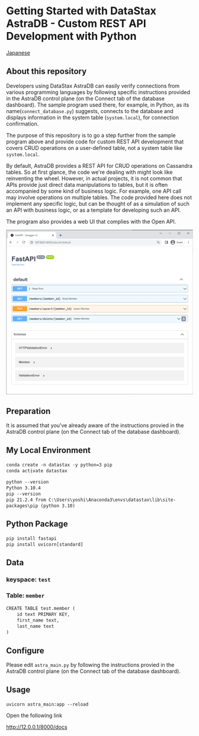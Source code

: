 # Getting Started with DataStax AstraDB - Custom REST API Development with Python

[Japanese](./README-ja.md)

## About this repository
Developers using DataStax AstraDB can easily verify connections from various programming languages by following specific instructions provided in the AstraDB control plane (on the Connect tab of the database dashboard).
The sample program used there, for example, in Python, as its name(`connect_database.py`) suggests, connects to the database and displays information in the system table (`system.local`), for connection confirmation.

The purpose of this repository is to go a step further from the sample program above and provide code for custom REST API development that covers CRUD operations on a user-defined table, not a system table like `system.local`.

By default, AstraDB provides a REST API for CRUD operations on Cassandra tables.
So at first glance, the code we're dealing with might look like reinventing the wheel.
However, in actual projects, it is not common that APIs provide just direct data manipulations to tables, but it is often accompanied by some kind of business logic. For example, one API call may involve operations on multiple tables.
The code provided here does not implement any specific logic, but can be thought of as a simulation of such an API with business logic, or as a template for developing such an API.

The program also provides a web UI that complies with the Open API.

![Web UI](./ui.jpg)


## Preparation

It is assumed that you've already aware of the instructions provied in the AstraDB control plane (on the Connect tab of the database dashboard).

## My Local Environment

```
conda create -n datastax -y python=3 pip
conda activate datastax
```

```
python --version
Python 3.10.4
pip --version
pip 21.2.4 from C:\Users\yoshi\Anaconda3\envs\datastax\lib\site-packages\pip (python 3.10)
```

## Python Package

```
pip install fastapi
pip install uvicorn[standard]
```

## Data

### keyspace: `test`

### Table: `member`
```
CREATE TABLE test.member (
    id text PRIMARY KEY,
    first_name text,
    last_name text
) 
```

## Configure

Please edit `astra_main.py` by following the instructions provied in the AstraDB control plane (on the Connect tab of the database dashboard).

## Usage

```
uvicorn astra_main:app --reload
```

Open the following link 

http://12.0.0.1/8000/docs


